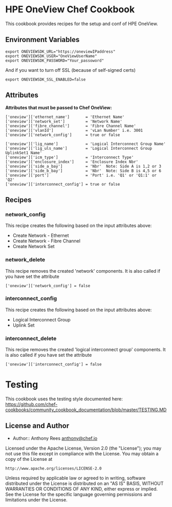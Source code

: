 # HPE OneView Chef Cookbook

This cookbook provides recipes for the setup and conf of HPE OneView.

## Environment Variables
```
export ONEVIEWSDK_URL="https://oneviewIPaddress"
export ONEVIEWSDK_USER="OneViewUserName"
export ONEVIEWSDK_PASSWORD="Your_passoword"
```
And if you want to turn off SSL (because of self-signed certs)
```
export ONEVIEWSDK_SSL_ENABLED=false
```

## Attributes

**Attributes that must be passed to Chef OneView:**

    ['oneview']['ethernet_name']       = 'Ethernet Name'
    ['oneview']['network_set']         = 'Network Name'
    ['oneview']['fibre_channel']       = 'Fibre Channel Name'
    ['oneview']['vlanId']              = 'vLan Number' i.e. 3001
    ['oneview']['network_config']      = true or false
    
    ['oneview']['lig_name']            = 'Logical Interconnect Group Name'
    ['oneview']['lig_uls_name']        = 'Logical Interconnect Group UplinkSet1 Name'
    ['oneview']['icm_type']            = 'Interconnect Type'
    ['oneview']['enclosure_index']     = 'Enclosure Index Nbr'
    ['oneview']['side_a_bay']          = 'Nbr'  Note: Side A is 1,2 or 3
    ['oneview']['side_b_bay']          = 'Nbr'  Note: Side B is 4,5 or 6
    ['oneview']['port']                = 'Port' i.e. 'Q1' or 'Q1:1' or 'Q2'
    ['oneview']['interconnect_config'] = true or false

## Recipes

### network_config
This recipe creates the following based on the input attributes above:
- Create Network - Ethernet
- Create Network - Fibre Channel
- Create Network Set

### network_delete
This recipe removes the created 'network' components. It is also called if you have set the attribute
```
['oneview']['network_config'] = false
```

### interconnect_config
This recipe creates the following based on the input attributes above:
- Logical Interconnect Group
- Uplink Set

### interconnect_delete
This recipe removes the created 'logical interconnect group' components. It is also called if you have set the attribute
```
['oneview']['interconnect_config'] = false
```

# Testing

This cookbook uses the testing style documented here: https://github.com/chef-cookbooks/community_cookbook_documentation/blob/master/TESTING.MD

## License and Author

* Author:: Anthony Rees <anthony@chef.io>

Licensed under the Apache License, Version 2.0 (the "License");
you may not use this file except in compliance with the License.
You may obtain a copy of the License at

    http://www.apache.org/licenses/LICENSE-2.0

Unless required by applicable law or agreed to in writing, software
distributed under the License is distributed on an "AS IS" BASIS,
WITHOUT WARRANTIES OR CONDITIONS OF ANY KIND, either express or implied.
See the License for the specific language governing permissions and
limitations under the License.
